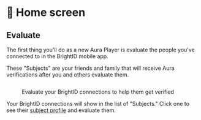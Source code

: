 # 🏡 Home screen

## Evaluate

The first thing you'll do as a new Aura Player is evaluate the people you've connected to in the BrightID mobile app.

These "Subjects" are your friends and family that will receive Aura verifications after you and others evaluate them.

<figure><img src="../.gitbook/assets/Screenshot 2025-01-25 at 6.24.22 PM.png" alt=""><figcaption><p>Evaluate your BrightID connections to help them get verified</p></figcaption></figure>

Your BrightID connections will show in the list of "Subjects." Click one to see their [subject profile](connections.md) and evaluate them.
